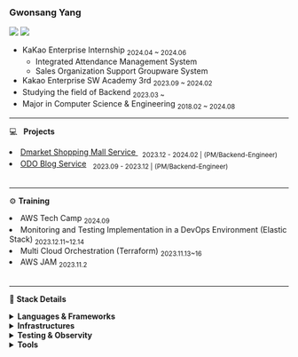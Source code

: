 ### Gwonsang Yang 

<a href="https://velog.io/@gwon477/posts" target="_blank"><img src="https://img.shields.io/badge/gwon477-20C997?style=flat-square&logo=velog&logoColor=white"/></a> <a href="https://www.linkedin.com/in/%EA%B6%8C%EC%83%81-%EC%96%91-b3743a250/" target="_blank"><img src="https://img.shields.io/badge/GwonsangYang-0A66C2?style=flat-square&logo=Linkedin&logoColor=white"/></a>


- KaKao Enterprise Internship <sub> 2024.04 ~ 2024.06</sub>
  - Integrated Attendance Management System
  - Sales Organization Support Groupware System
- Kakao Enterprise SW Academy 3rd  <sub> 2023.09 ~ 2024.02</sub>
- Studying the field of Backend  <sub> 2023.03 ~ </sub>
- Major in Computer Science & Engineering  <sub> 2018.02 ~ 2024.08</sub>


---

💻 &nbsp;<b> Projects </b>

<li><a href="https://github.com/gwon477/Dmarket"> Dmarket Shopping Mall Service </a> &nbsp; <sub> 2023.12 - 2024.02 | (PM/Backend-Engineer) </sub></li>
<li> <a href="https://github.com/gwon477/ODO-Blog-Service"> ODO Blog Service</a> &nbsp; <sub> 2023.09 - 2023.12 | (PM/Backend-Engineer) </sub> </li>

<br>

---

⚙️ <b>Training</b>
<li>AWS Tech Camp <sub>2024.09</sub> </li>
<li>Monitoring and Testing Implementation in a DevOps Environment (Elastic Stack) <sub>2023.12.11~12.14</sub> </li>
<li>Multi Cloud Orchestration (Terraform) <sub> 2023.11.13~16 </sub></li>
<li> AWS JAM <sub> 2023.11.2 </sub> </li>

<br>

---

📝 <b>Stack Details </b>
  
<details>
<summary> <strong>Languages & Frameworks</strong> </summary>
  
  |Subcategory|Details|
  |:------|:---|
  |Programming Languages|Java, Python|
  |Web Frameworks|Spring Boot, Spring, NestJS|
  |Data Access|JPA, MyBatis, Prisma|
  |etc|JWT, Spring Security, Spring Batch, Spring Cloud|
  
</details>

<details>
<summary> <strong>Infrastructures</strong>  </summary>
  
  |Subcategory|Details|
  |:------|:---|
  |Cloud|AWS, KC|
  |Deploy|GitActions, Jenkins, Docker|
  |DataBase(RDB)|Mysql, MariaDB, Redis|
  |DataBase(Nosql)|MongoDB|
  
</details>
<details>
<summary> <strong>Testing & Observity</strong>  </summary>
  
  |Subcategory|Details|
  |:------|:---|
  |Testing|Junit5, JMeter|
  |Observity|Prometeus, Grafana|
  
</details>
<details>
<summary> <strong>Tools</strong>  </summary>
  
  |Subcategory|Details|
  |:------|:---|
  |Development|Intellij, VScode|
  |Collaboration|Notion, Jira, Figma, Slack, Canva|
  |Version Controll|Github|
  
</details>


